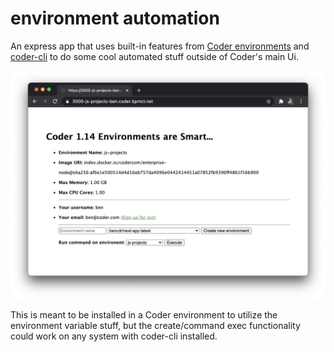 # environment automation

An express app that uses built-in features from [Coder environments](https://coder.com/docs/environments) and [coder-cli](https://github.com/cdr/coder-cli) to do some cool automated stuff outside of Coder's main Ui.

![Web app screenshot](screenshot.png)

This is meant to be installed in a Coder environment to utilize the environment variable stuff, but the create/command exec functionality could work on any system with coder-cli installed.
